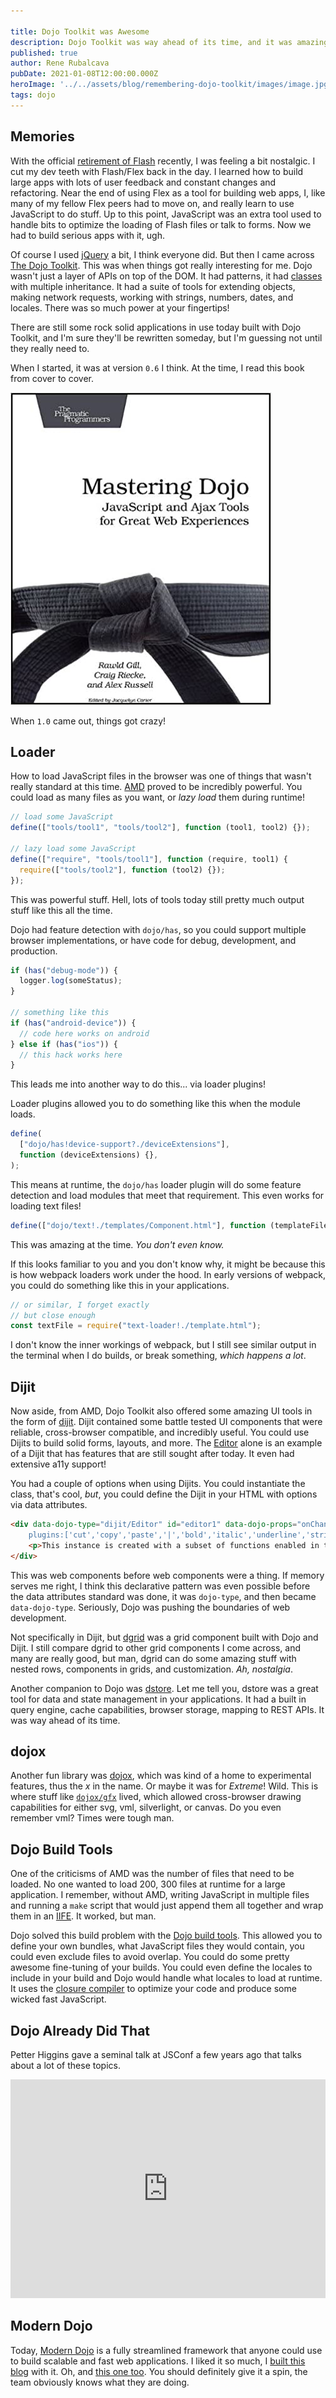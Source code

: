 ```yaml
---

title: Dojo Toolkit was Awesome
description: Dojo Toolkit was way ahead of its time, and it was amazing
published: true
author: Rene Rubalcava
pubDate: 2021-01-08T12:00:00.000Z
heroImage: '../../assets/blog/remembering-dojo-toolkit/images/image.jpg'
tags: dojo
---
```


## Memories

With the official
[retirement of Flash](https://www.adobe.com/products/flashplayer/end-of-life.html)
recently, I was feeling a bit nostalgic. I cut my dev teeth with Flash/Flex back
in the day. I learned how to build large apps with lots of user feedback and
constant changes and refactoring. Near the end of using Flex as a tool for
building web apps, I, like many of my fellow Flex peers had to move on, and
really learn to use JavaScript to do stuff. Up to this point, JavaScript was an
extra tool used to handle bits to optimize the loading of Flash files or talk to
forms. Now we had to build serious apps with it, ugh.

Of course I used [jQuery](https://jquery.com/) a bit, I think everyone did. But
then I came across [The Dojo Toolkit](https://dojotoolkit.org/). This was when
things got really interesting for me. Dojo wasn't just a layer of APIs on top of
the DOM. It had patterns, it had
[classes](https://dojotoolkit.org/documentation/tutorials/1.10/declare/index.html)
with multiple inheritance. It had a suite of tools for extending objects, making
network requests, working with strings, numbers, dates, and locales. There was
so much power at your fingertips!

There are still some rock solid applications in use today built with Dojo
Toolkit, and I'm sure they'll be rewritten someday, but I'm guessing not until
they really need to.

When I started, it was at version `0.6` I think. At the time, I read this book
from cover to cover.

![Mastering Dojo](../../assets/blog/remembering-dojo-toolkit/images/dojo-book.jpg 'Mastering Dojo')

When `1.0` came out, things got crazy!

## Loader

How to load JavaScript files in the browser was one of things that wasn't really
standard at this time. [AMD](https://github.com/amdjs/amdjs-api/wiki/AMD) proved
to be incredibly powerful. You could load as many files as you want, or _lazy
load_ them during runtime!

```js
// load some JavaScript
define(["tools/tool1", "tools/tool2"], function (tool1, tool2) {});

// lazy load some JavaScript
define(["require", "tools/tool1"], function (require, tool1) {
  require(["tools/tool2"], function (tool2) {});
});
```

This was powerful stuff. Hell, lots of tools today still pretty much output
stuff like this all the time.

Dojo had feature detection with `dojo/has`, so you could support multiple
browser implementations, or have code for debug, development, and production.

```js
if (has("debug-mode")) {
  logger.log(someStatus);
}

// something like this
if (has("android-device")) {
  // code here works on android
} else if (has("ios")) {
  // this hack works here
}
```

This leads me into another way to do this... via loader plugins!

Loader plugins allowed you to do something like this when the module loads.

```js
define(
  ["dojo/has!device-support?./deviceExtensions"],
  function (deviceExtensions) {},
);
```

This means at runtime, the `dojo/has` loader plugin will do some feature
detection and load modules that meet that requirement. This even works for
loading text files!

```js
define(["dojo/text!./templates/Component.html"], function (templateFile) {});
```

This was amazing at the time. _You don't even know._

If this looks familiar to you and you don't know why, it might be because this
is how webpack loaders work under the hood. In early versions of webpack, you
could do something like this in your applications.

```js
// or similar, I forget exactly
// but close enough
const textFile = require("text-loader!./template.html");
```

I don't know the inner workings of webpack, but I still see similar output in
the terminal when I do builds, or break something, _which happens a lot_.

## Dijit

Now aside, from AMD, Dojo Toolkit also offered some amazing UI tools in the form
of [dijit](https://dojotoolkit.org/reference-guide/1.10/dijit/). Dijit contained
some battle tested UI components that were reliable, cross-browser compatible,
and incredibly useful. You could use Dijits to build solid forms, layouts, and
more. The
[Editor](https://dojotoolkit.org/reference-guide/1.10/dijit/Editor.html#dijit-editor)
alone is an example of a Dijit that has features that are still sought after
today. It even had extensive a11y support!

You had a couple of options when using Dijits. You could instantiate the class,
that's cool, _but_, you could define the Dijit in your HTML with options via
data attributes.

```html
<div data-dojo-type="dijit/Editor" id="editor1" data-dojo-props="onChange:function(){console.log('editor1 onChange handler: ' + arguments[0])},
    plugins:['cut','copy','paste','|','bold','italic','underline','strikethrough','subscript','superscript','|', 'indent', 'outdent', 'justifyLeft', 'justifyCenter', 'justifyRight']">
    <p>This instance is created with a subset of functions enabled in the order we want</p>
</div>
```

This was web components before web components were a thing. If memory serves me
right, I think this declarative pattern was even possible before the data
attributes standard was done, it was `dojo-type`, and then became
`data-dojo-type`. Seriously, Dojo was pushing the boundaries of web development.

Not specifically in Dijit, but [dgrid](https://dgrid.io/) was a grid component
built with Dojo and Dijit. I still compare dgrid to other grid components I come
across, and many are really good, but man, dgrid can do some amazing stuff with
nested rows, components in grids, and customization. _Ah, nostalgia_.

Another companion to Dojo was [dstore](https://dstorejs.io/). Let me tell you,
dstore was a great tool for data and state management in your applications. It
had a built in query engine, cache capabilities, browser storage, mapping to
REST APIs. It was way ahead of its time.

## dojox

Another fun library was
[dojox](https://dojotoolkit.org/reference-guide/1.9/dojox/index.html), which was
kind of a home to experimental features, thus the _x_ in the name. Or maybe it
was for _Extreme_! Wild. This is where stuff like
[`dojox/gfx`](https://dojotoolkit.org/reference-guide/1.10/dojox/gfx.html)
lived, which allowed cross-browser drawing capabilities for either svg, vml,
silverlight, or canvas. Do you even remember vml? Times were tough man.

## Dojo Build Tools

One of the criticisms of AMD was the number of files that need to be loaded. No
one wanted to load 200, 300 files at runtime for a large application. I
remember, without AMD, writing JavaScript in multiple files and running a `make`
script that would just append them all together and wrap them in an
[IIFE](https://developer.mozilla.org/en-US/docs/Glossary/IIFE). It worked, but
man.

Dojo solved this build problem with the
[Dojo build tools](https://dojotoolkit.org/documentation/tutorials/1.10/build/).
This allowed you to define your own bundles, what JavaScript files they would
contain, you could even exclude files to avoid overlap. You could do some pretty
awesome fine-tuning of your builds. You could even define the locales to include
in your build and Dojo would handle what locales to load at runtime. It uses the
[closure compiler](https://developers.google.com/closure/compiler) to optimize
your code and produce some wicked fast JavaScript.

## Dojo Already Did That

Petter Higgins gave a seminal talk at JSConf a few years ago that talks about a
lot of these topics.

<iframe width="100%" height="350" src="https://www.youtube.com/embed/BY0-AI1Sxy0" frameborder="0" allow="accelerometer; autoplay; clipboard-write; encrypted-media; gyroscope; picture-in-picture" allowfullscreen></iframe>

## Modern Dojo

Today, [Modern Dojo](https://dojo.io/) is a fully streamlined framework that
anyone could use to build scalable and fast web applications. I liked it so
much, I [built this blog](https://odoe.net/blog/new-site) with it. Oh, and
[this one too](https://learn-dojo.com/). You should definitely give it a spin,
the team obviously knows what they are doing.
